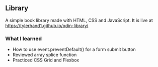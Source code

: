 ## Library
A simple book library made with HTML, CSS and JavaScript. It is live at https://tylerhand1.github.io/odin-library/
### What I learned
- How to use event.preventDefault() for a form submit button
- Reviewed array splice function
- Practiced CSS Grid and Flexbox